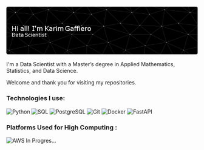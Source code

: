 ![Header](./github-header-image(1).png)

I'm a Data Scientist with a Master’s degree in Applied Mathematics, Statistics, and Data Science.

Welcome and thank you for visiting my repositories.

### Technologies I use: 

![Python](https://img.shields.io/badge/-Python-000?&logo=Python)
![SQL](https://img.shields.io/badge/-SQL-000?&logo=MySQL)
![PostgreSQL](https://img.shields.io/badge/-PostgreSQL-000?&logo=PostgreSQL)
![Git](https://img.shields.io/badge/-Git-000?&logo=Git)
![Docker](https://img.shields.io/badge/-Docker-000?&logo=Docker)
![FastAPI](https://img.shields.io/badge/-FastAPI-000?&logo=FastAPI)


### Platforms Used for High Computing : 
![AWS](https://img.shields.io/badge/-AWS-000?&logo=AmazonAWS) In Progres...



